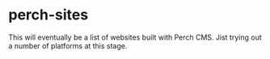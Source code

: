 # perch-sites
This will eventually be a list of websites built with Perch CMS. Jist trying out a number of platforms at this stage.

